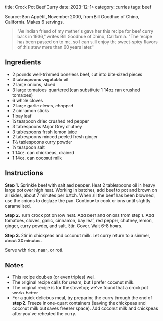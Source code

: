 title: Crock Pot Beef Curry
date: 2023-12-14
category: curries
tags: beef

Source: Bon Appétit, November 2000, from Bill Goodhue of Chino, California.
Makes 6 servings.

> "An Indian friend of my mother's gave her this recipe for beef curry back in
> 1936," writes Bill Goodhue of Chino, California. "The recipe has been passed
> on to me, so I can still enjoy the sweet-spicy flavors of this stew more than
> 60 years later."

## Ingredients

* 2 pounds well-trimmed boneless beef, cut into bite-sized pieces
* 3 tablespoons vegetable oil
* 2 large onions, sliced
* 3 large tomatoes, quartered (can substitute 1 14oz can crushed tomatoes)
* 6 whole cloves
* 2 large garlic cloves, chopped
* 2 cinnamon sticks
* 1 bay leaf
* ¼ teaspoon dried crushed red pepper
* 3 tablespoons Major Grey chutney
* 3 tablespoons fresh lemon juice
* 2 tablespoons minced peeled fresh ginger
* 1½ tablespoons curry powder
* ½ teaspoon salt
* 1 14oz. can chickpeas, drained
* 1 14oz. can coconut milk

## Instructions

**Step 1.** Sprinkle beef with salt and pepper. Heat 2 tablespoons oil in heavy
large pot over high heat. Working in batches, add beef to pot and brown on all
sides, about 7 minutes per batch. When all the beef has been browned, use the
onions to deglaze the pan. Continue to cook onions until slightly caramelized.

**Step 2.** Turn crock pot on low heat. Add beef and onions from step 1. Add
tomatoes, cloves, garlic, cinnamon, bay leaf, red pepper, chutney, lemon,
ginger, curry powder, and salt. Stir. Cover. Wait 6-8 hours.

**Step 3.** Stir in chickpeas and coconut milk. Let curry return to a simmer,
about 30 minutes.

Serve with rice, naan, or roti.

## Notes

* This recipe doubles (or even triples) well.
* The original recipe calls for cream, but I prefer coconut milk.
* The original recipe is for the stovetop; we've found that a crock pot works
  better.
* For a quick delicious meal, try preparing the curry through the end of **step
  2**. Freeze in one-quart containers (leaving the chickpeas and coconut milk
  out saves freezer space). Add coconut milk and chickpeas after you've
  reheated the curry.
